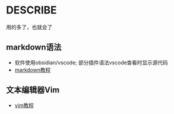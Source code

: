 # DESCRIBE
用的多了，也就会了
## markdown语法
- 软件使用obsidian/vscode; 部分插件语法vscode查看时显示源代码
- [markdown教程](https://github.com/n-9426426/markdown/blob/master/%E6%95%99%E7%A8%8B.md)
## 文本编辑器Vim
- [vim教程](https://github.com/n-9426426/markdown/blob/master/vim%E6%95%99%E7%A8%8B.md)
